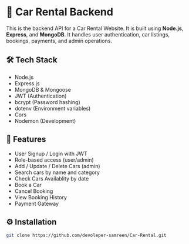 # 🚗 Car Rental Backend

This is the backend API for a Car Rental Website. It is built using **Node.js**, **Express**, and **MongoDB**. It handles user authentication, car listings, bookings, payments, and admin operations.

## 🛠️ Tech Stack

- Node.js
- Express.js
- MongoDB & Mongoose
- JWT (Authentication)
- bcrypt (Password hashing)
- dotenv (Environment variables)
- Cors
- Nodemon (Development)


## 🚀 Features

- User Signup / Login with JWT
- Role-based access (user/admin)
- Add / Update / Delete Cars (admin)
- Search cars by name and category
- Check Cars Availablity by date
- Book a Car
- Cancel Booking
- View Booking History
- Payment Gateway

## ⚙️ Installation

```bash
git clone https://github.com/devoleper-samreen/Car-Rental.git



